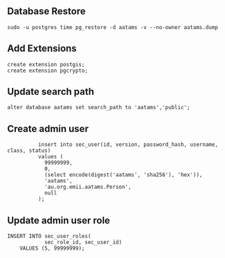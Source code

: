 ## Database Restore
```
sudo -u postgres time pg_restore -d aatams -v --no-owner aatams.dump
```

## Add Extensions
```
create extension postgis;
create extension pgcrypto;
```

## Update search path
```
alter database aatams set search_path to 'aatams','public';
```

## Create admin user
```
          insert into sec_user(id, version, password_hash, username, class, status) 
          values (
            99999999,
            0,
            (select encode(digest('aatams', 'sha256'), 'hex')),
            'aatams',
            'au.org.emii.aatams.Person',
            null
          ); 
```          
## Update admin user role
```
INSERT INTO sec_user_roles(
            sec_role_id, sec_user_id)
    VALUES (5, 99999999);
```    
